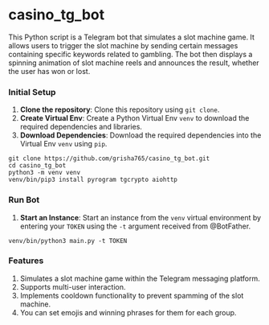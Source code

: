 # casino_tg_bot
This Python script is a Telegram bot that simulates a slot machine game. It allows users to trigger the slot machine by sending certain messages containing specific keywords related to gambling. The bot then displays a spinning animation of slot machine reels and announces the result, whether the user has won or lost.

### Initial Setup

1. **Clone the repository**: Clone this repository using `git clone`.
2. **Create Virtual Env**: Create a Python Virtual Env `venv` to download the required dependencies and libraries.
3. **Download Dependencies**: Download the required dependencies into the Virtual Env `venv` using `pip`.

```shell
git clone https://github.com/grisha765/casino_tg_bot.git
cd casino_tg_bot
python3 -m venv venv
venv/bin/pip3 install pyrogram tgcrypto aiohttp
```

### Run Bot

1. **Start an Instance**: Start an instance from the `venv` virtual environment by entering your `TOKEN` using the `-t` argument received from @BotFather.

```shell
venv/bin/python3 main.py -t TOKEN
```

### Features

1. Simulates a slot machine game within the Telegram messaging platform.
2. Supports multi-user interaction.
3. Implements cooldown functionality to prevent spamming of the slot machine.
4. You can set emojis and winning phrases for them for each group.

